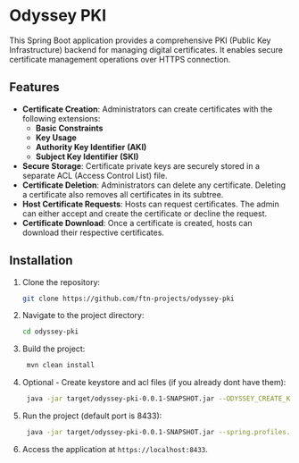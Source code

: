 # Odyssey PKI

This Spring Boot application provides a comprehensive PKI (Public Key Infrastructure) backend for managing digital certificates. It enables secure certificate management operations over HTTPS connection.

## Features

- **Certificate Creation**: Administrators can create certificates with the following extensions:
    - **Basic Constraints**
    - **Key Usage**
    - **Authority Key Identifier (AKI)**
    - **Subject Key Identifier (SKI)**
- **Secure Storage**: Certificate private keys are securely stored in a separate ACL (Access Control List) file.
- **Certificate Deletion**: Administrators can delete any certificate. Deleting a certificate also removes all certificates in its subtree.
- **Host Certificate Requests**: Hosts can request certificates. The admin can either accept and create the certificate or decline the request.
- **Certificate Download**: Once a certificate is created, hosts can download their respective certificates.

## Installation

1. Clone the repository:
   ```bash
   git clone https://github.com/ftn-projects/odyssey-pki
   ```
2. Navigate to the project directory:
   ```bash
   cd odyssey-pki
   ```
3. Build the project:
   ```bash
    mvn clean install
   ```
4. Optional - Create keystore and acl files (if you already dont have them):
   ```bash
    java -jar target/odyssey-pki-0.0.1-SNAPSHOT.jar --ODYSSEY_CREATE_KEYSTORE=true --ODYSSEY_KEY_STORE_PASSWORD=<KEYSTORE_PASS> --ODYSSEY_KEY_STORE_PATH=<KEYSTORE_PATH> --ODYSSEY_SECRET=<SECRET>
   ```
5. Run the project (default port is 8433):
   ```bash
    java -jar target/odyssey-pki-0.0.1-SNAPSHOT.jar --spring.profiles.active=ssl --ODYSSEY_CREATE_KEYSTORE=false --ODYSSEY_KEY_STORE_PASSWORD=<KEYSTORE_PASS> --ODYSSEY_KEY_STORE_PATH=<KEYSTORE_PATH> --ODYSSEY_SECRET=<SECRET>
   ```
6. Access the application at `https://localhost:8433`.
   